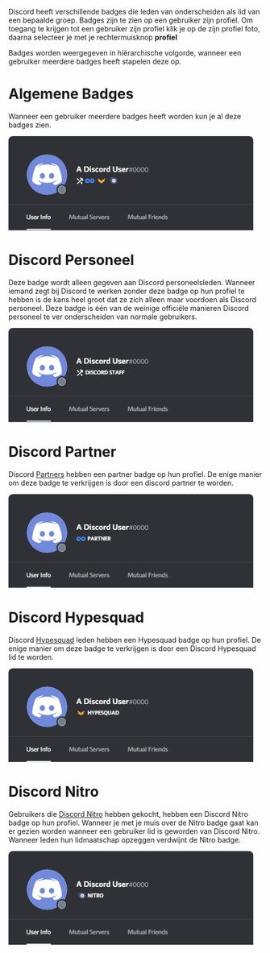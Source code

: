 <!-- TITLE: Badges -->
<!-- SUBTITLE: Informatie over Discord gebruiker badges. -->

Discord heeft verschillende badges die leden van onderscheiden als lid van een bepaalde groep. Badges zijn te zien op een gebruiker zijn profiel. Om toegang te krijgen tot een gebruiker zijn profiel klik je op de zijn profiel foto, daarna selecteer je met je rechtermuisknop **profiel** 

Badges worden weergegeven in hiërarchische volgorde, wanneer een gebruiker meerdere badges heeft stapelen deze op.

# Algemene Badges
Wanneer een gebruiker meerdere badges heeft worden kun je al deze badges zien.

![Generalbadges](/uploads/badges/generalbadges.png "A General Overview of Badges")

# Discord Personeel
Deze badge wordt alleen gegeven aan Discord personeelsleden. Wanneer iemand zegt bij Discord te werken zonder deze badge op hun profiel te hebben is de kans heel groot dat ze zich alleen maar voordoen als Discord personeel. Deze badge is één van de weinige officiële manieren Discord personeel te ver onderscheiden van normale gebruikers.

![Staffbadge](/uploads/badges/newstaffbadge.png "A Staff Member's Badge")

# Discord Partner
Discord [Partners](/partner) hebben een partner badge op hun profiel. De enige manier om deze badge te verkrijgen is door een discord partner te worden.

![Newpartnerbadge](/uploads/badges/newpartnerbadge.png "A Discord Partner Badge")
# Discord Hypesquad
Discord [Hypesquad](/hypesquad) leden hebben een Hypesquad badge op hun profiel. De enige manier om deze badge te verkrijgen is door een Discord Hypesquad lid te worden.

![Hypesquadbadge](/uploads/badges/newhypesquadbadge.png "A Hypesquad Member's Badge")
# Discord Nitro
Gebruikers die [Discord Nitro](/nitro) hebben gekocht, hebben een Discord Nitro badge op hun profiel. Wanneer je met je muis over de Nitro badge gaat kan er gezien worden wanneer een gebruiker lid is geworden van Discord Nitro. Wanneer leden hun lidmaatschap opzeggen verdwijnt de Nitro badge.

![Nitrobadge](/uploads/badges/newnitrobadge.png "A Nitro Discord User's Badge")